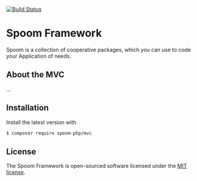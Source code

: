 [![Build Status](https://travis-ci.org/spoom-php/mvc.svg?branch=development)](https://travis-ci.org/spoom-php/mvc)

# Spoom Framework
Spoom is a collection of cooperative packages, which you can use to code your Application of needs.

## About the MVC
...

## Installation
Install the latest version with

```bash
$ composer require spoom-php/mvc
```

## License
The Spoom Framework is open-sourced software licensed under the [MIT license](http://opensource.org/licenses/MIT).
